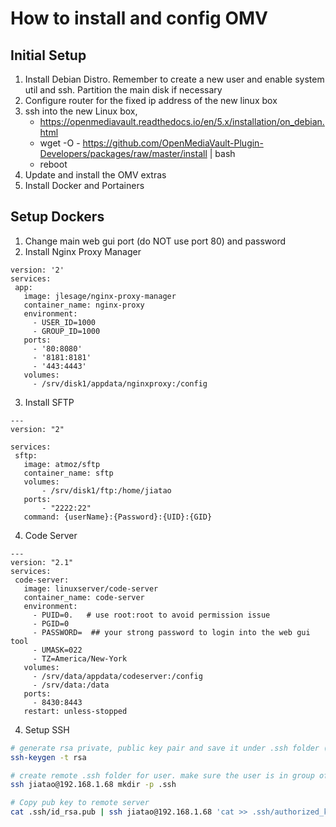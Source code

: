 # How to install and config OMV

## Initial Setup

1. Install Debian Distro. Remember to create a new user and enable system util and ssh. Partition the main disk if necessary
2. Configure router for the fixed ip address of the new linux box
3. ssh into the new Linux box, 
    - https://openmediavault.readthedocs.io/en/5.x/installation/on_debian.html
    - wget -O - https://github.com/OpenMediaVault-Plugin-Developers/packages/raw/master/install | bash
    - reboot
 4. Update and install the OMV extras
 5. Install Docker and Portainers
 
 ## Setup Dockers
 
 1. Change main web gui port (do NOT use port 80) and password
 2. Install Nginx Proxy Manager
 ```
version: '2'
services:
  app:
    image: jlesage/nginx-proxy-manager
    container_name: nginx-proxy
    environment:
      - USER_ID=1000
      - GROUP_ID=1000
    ports:
      - '80:8080'
      - '8181:8181'
      - '443:4443'
    volumes:
      - /srv/disk1/appdata/nginxproxy:/config
 ```
 3. Install SFTP
 ```
 ---
version: "2"

services:
  sftp:
    image: atmoz/sftp
    container_name: sftp
    volumes:
        - /srv/disk1/ftp:/home/jiatao
    ports:
        - "2222:22"
    command: {userName}:{Password}:{UID}:{GID}
 ```
 4. Code Server
 ```
 ---
version: "2.1"
services:
  code-server:
    image: linuxserver/code-server
    container_name: code-server
    environment:
      - PUID=0.   # use root:root to avoid permission issue
      - PGID=0
      - PASSWORD=  ## your strong password to login into the web gui tool
      - UMASK=022
      - TZ=America/New-York
    volumes:
      - /srv/data/appdata/codeserver:/config
      - /srv/data:/data
    ports:
      - 8430:8443
    restart: unless-stopped
```

4. Setup SSH 

```bash
# generate rsa private, public key pair and save it under .ssh folder (mac/linux)
ssh-keygen -t rsa

# create remote .ssh folder for user. make sure the user is in group of ssh
ssh jiatao@192.168.1.68 mkdir -p .ssh

# Copy pub key to remote server
cat .ssh/id_rsa.pub | ssh jiatao@192.168.1.68 'cat >> .ssh/authorized_keys'
```
